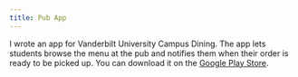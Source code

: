 ```yaml
---
title: Pub App
---
```

I wrote an app for Vanderbilt University Campus Dining. The app lets students browse the menu at the pub and notifies them when their order is ready to be picked up. You can download it on the <a href="https://play.google.com/store/apps/details?id=com.vandyapps.pubandroid&hl=en">Google Play Store</a>. 
